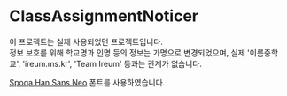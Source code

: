 # ClassAssignmentNoticer

이 프로젝트는 실제 사용되었던 프로젝트입니다.  
정보 보호를 위해 학교명과 인명 등의 정보는 가명으로 변경되었으며, 실제 '이름중학교', 'ireum.ms.kr', 'Team Ireum' 등과는 관계가 없습니다.

[Spoqa Han Sans Neo](https://spoqa.github.io/spoqa-han-sans/) 폰트를 사용하였습니다.